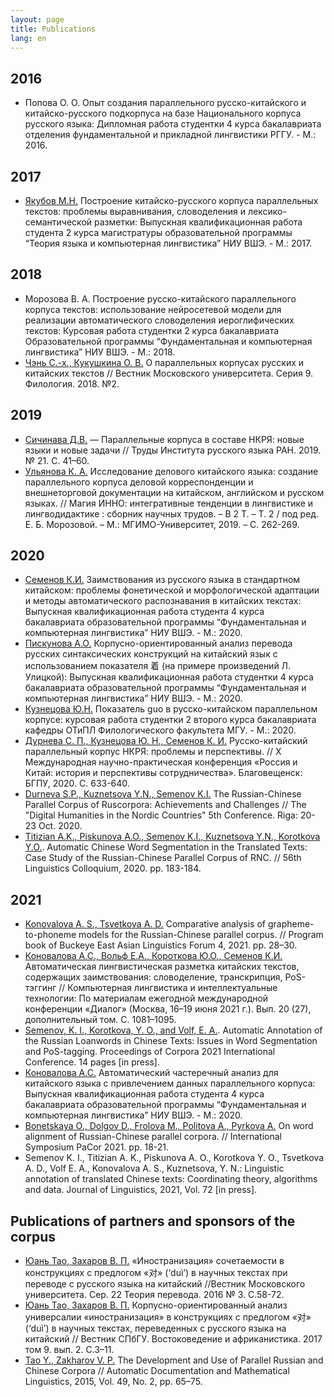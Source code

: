 ```yaml
---
layout: page
title: Publications
lang: en
---
```

## 2016

* Попова О. О. Опыт создания параллельного русско-китайского и китайско-русского подкорпуса на базе Национального корпуса русского языка: Дипломная работа студентки 4 курса бакалавриата отделения фундаментальной и прикладной лингвистики РГГУ. - М.: 2016.

## 2017
* [Якубов М.Н.](https://www.hse.ru/edu/vkr/206736277) Построение китайско-русского корпуса параллельных текстов: проблемы выравнивания, словоделения и лексико-семантической разметки: Выпускная квалификационная работа студента 2 курса магистратуры образовательной программы “Теория языка и компьютерная лингвистика” НИУ ВШЭ. - М.: 2017.

## 2018
* Морозова В. А. Построение русско-китайского параллельного корпуса текстов:   использование нейросетевой модели для реализации автоматического словоделения иероглифических текстов: Курсовая работа студентки 2 курса бакалавриата Образовательной программы “Фундаментальная и компьютерная лингвистика” НИУ ВШЭ. - М.: 2018.
* [Чэнь С.-х., Кукушкина О. В.](https://cyberleninka.ru/article/n/o-parallelnyh-korpusah-russkih-i-kitayskih-tekstov) О параллельных корпусах русских и китайских текстов // Вестник Московского университета. Серия 9. Филология. 2018. №2.

## 2019
* [Сичинава Д.В.](http://ruslang.ru/doc/trudy/vol21/2-sichinava.pdf) — Параллельные корпуса в составе НКРЯ: новые языки и новые задачи // Труды Института русского языка РАН. 2019. № 21. С. 41–60.
* [Ульянова К. А.](https://inno-conf.mgimo.ru/2019/i/inno-magic-2019_tom-2.pdf) Исследование делового китайского языка: создание параллельного корпуса деловой корреспонденции и внешнеторговой документации на китайском, английском и русском языках. // Магия ИННО: интегративные тенденции в лингвистике и лингводидактике : сборник научных трудов. – В 2 Т. – Т. 2 / под ред. Е. Б. Морозовой. – М.: МГИМО-Университет, 2019. – С. 262-269.

## 2020

* [Семенов К.И.](https://www.hse.ru/edu/vkr/368892817) Заимствования из русского языка в стандартном китайском: проблемы фонетической и морфологической адаптации и методы автоматического распознавания в китайских текстах: Выпускная квалификационная работа студента 4 курса бакалавриата образовательной программы “Фундаментальная и компьютерная лингвистика” НИУ ВШЭ. - М.: 2020.
* [Пискунова А.О.](https://www.hse.ru/edu/vkr/364641958) Корпусно-ориентированный анализ перевода русских синтаксических конструкций на китайский язык с использованием показателя 着 (на примере произведений Л. Улицкой): Выпускная квалификационная работа студентки 4 курса бакалавриата образовательной программы “Фундаментальная и компьютерная лингвистика” НИУ ВШЭ. - М.: 2020.
* [Кузнецова Ю.Н.](https://github.com/ruzhcorp/ruzhcorp.github.io/blob/master/publications/%D0%9A%D1%83%D1%80%D1%81%D0%BE%D0%B2%D0%B0%D1%8F_%D0%9A%D1%83%D0%B7%D0%BD%D0%B5%D1%86%D0%BE%D0%B2%D0%B0.pdf) Показатель guo в русско-китайском параллельном корпусе: курсовая работа студентки 2 второго курса бакалавриата кафедры ОТиПЛ Филологического факультета МГУ. - М.: 2020.
* [Дурнева С. П., Кузнецова Ю. Н., Семенов К. И.](https://github.com/ruzhcorp/ruzhcorp.github.io/blob/master/publications/%D0%A0%D1%83%D1%81%D1%81%D0%BA%D0%BE-%D0%BA%D0%B8%D1%82%D0%B0%D0%B9%D1%81%D0%BA%D0%B8%D0%B9%20%D0%BF%D0%B0%D1%80%D0%B0%D0%BB%D0%BB%D0%B5%D0%BB%D1%8C%D0%BD%D1%8B%D0%B9%20%D0%BA%D0%BE%D1%80%D0%BF%D1%83%D1%81%20%D0%91%D0%93%D0%9F%D0%A3.pdf) Русско-китайский параллельный корпус НКРЯ: проблемы и перспективы. // X Международная научно-практическая конференция «Россия и Китай: история и перспективы сотрудничества». Благовещенск: БГПУ, 2020. C. 633-640.
* [Durneva S.P., Kuznetsova Y.N., Semenov K.I.](https://parallelcorporadhn2020.github.io/talks/Durneva_Kuznetsova_Semenov.html) The Russian-Chinese Parallel Corpus of Ruscorpora: Achievements and Challenges // The "Digital Humanities in the Nordic Countries" 5th Conference. Riga: 20-23 Oct. 2020. 
* [Titizian A.K., Piskunova A.O., Semenov K.I., Kuznetsova Y.N., Korotkova Y.O.](https://github.com/ruzhcorp/ruzhcorp.github.io/blob/master/publications/Abstracts-56-LingColl%20(draft).pdf). Automatic Chinese Word Segmentation in the Translated Texts: Case Study of
the Russian-Chinese Parallel Corpus of RNC. // 56th Linguistics Colloquium, 2020. pp. 183-184.

## 2021
* [Konovalova A. S., Tsvetkova A. D.](https://cpb-us-w2.wpmucdn.com/u.osu.edu/dist/6/3609/files/2021/03/BEALF-4_Program_Book_2021-3-5.pdf) Comparative analysis of grapheme-to-phoneme models for the Russian-Chinese parallel corpus. // Program book of Buckeye East Asian Linguistics Forum 4, 2021. pp. 28–30. 
* [Коновалова А.С., Вольф Е.А., Короткова Ю.О., Семенов К.И.](http://www.dialog-21.ru/media/5420/_-dialog2021supvol.pdf) Автоматическая лингвистическая разметка китайских текстов, содержащих заимствования: словоделение, транскрипция, PoS-тэггинг // Компьютерная лингвистика и интеллектуальные технологии: По материалам ежегодной международной конференции «Диалог» (Москва, 16–19 июня 2021 г.). Вып. 20 (27), дополнительный том. C. 1081–1095.
*  [Semenov, K. I., Korotkova, Y. O., and Volf, E. A.](2021). Automatic Annotation of the Russian Loanwords in Chinese Texts: Issues in Word Segmentation and PoS-tagging. Proceedings of Corpora 2021 International Conference. 14 pages [in press].
*  [Коновалова А.С.](https://www.hse.ru/edu/vkr/472522644) Автоматический частеречный анализ для китайского языка с привлечением данных параллельного корпуса: Выпускная квалификационная работа студента 4 курса бакалавриата образовательной программы “Фундаментальная и компьютерная лингвистика” НИУ ВШЭ. - М.: 2020.
*  [Bonetskaya O., Dolgov D., Frolova M., Politova A., Pyrkova A.](https://github.com/ruzhcorp/ruzhcorp.github.io/blob/master/publications/conference_booklet_withBBClinks_June21.pdf) On word alignment of Russian-Chinese parallel corpora. // International Symposium PaCor 2021. pp. 18-21.
*  Semenov K. I., Titizian A. K., Piskunova A. O., Korotkova Y. O., Tsvetkova A. D., Volf E. A., Konovalova A. S., Kuznetsova, Y. N.: Linguistic annotation of translated Chinese texts: Coordinating theory, algorithms and data. Journal of Linguistics, 2021, Vol. 72 [in press].

## Publications of partners and sponsors of the corpus
* [Юань Тао, Захаров В. П.](https://cyberleninka.ru/article/n/inostranizatsiya-sochetaemosti-v-konstruktsiyah-s-predlogom-dui-pri-perevode-nauchnyh-tekstov-s-russkogo-na-kitayskiy) «Иностранизация» сочетаемости в конструкциях с предлогом «对» (‘duì’) в научных текстах при переводе с русского языка на китайский //Вестник Московского университета. Сер. 22 Теория перевода. 2016 № 3. С.58-72.
* [Юань Тао, Захаров В. П.](https://aasjournal.spbu.ru/article/view/1227/1065) Корпусно-ориентированный анализ универсалии «иностранизация» в конструкциях с предлогом «对» (‘duì’) в научных текстах, переведенных с русского языка на китайский // Вестник СПбГУ. Востоковедение и африканистика. 2017 том 9. вып. 2. С.3–11.
* [Tao Y., Zakharov V. P.](https://www.researchgate.net/publication/279171706_The_development_and_use_of_Russian-Chinese_parallel_corpus) The Development and Use of Parallel Russian and Chinese Corpora // Automatic Documentation and Mathematical Linguistics, 2015, Vol. 49, No. 2, pp. 65–75.